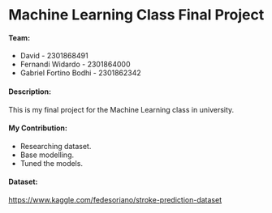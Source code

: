 # Machine Learning Class Final Project

#### Team:
- David - 2301868491
- Fernandi Widardo - 2301864000
- Gabriel Fortino Bodhi - 2301862342

#### Description:
This is my final project for the Machine Learning class in university.

#### My Contribution:
- Researching dataset.
- Base modelling.
- Tuned the models.

#### Dataset:
https://www.kaggle.com/fedesoriano/stroke-prediction-dataset
